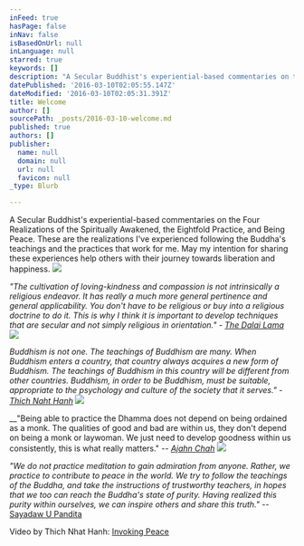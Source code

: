 ```yaml
---
inFeed: true
hasPage: false
inNav: false
isBasedOnUrl: null
inLanguage: null
starred: true
keywords: []
description: "A Secular Buddhist's experiential-based commentaries on the Four Realizations of the Spiritually Awakened, the Eightfold Practice, and Being Peace. These are the realizations I've experienced following the Buddha's teachings and the practices that work for me. May my intention for sharing these experiences help others with their journey towards liberation and happiness."
datePublished: '2016-03-10T02:05:55.147Z'
dateModified: '2016-03-10T02:05:31.391Z'
title: Welcome
author: []
sourcePath: _posts/2016-03-10-welcome.md
published: true
authors: []
publisher:
  name: null
  domain: null
  url: null
  favicon: null
_type: Blurb

---
```

A Secular Buddhist's experiential-based commentaries on the Four Realizations of the Spiritually Awakened, the Eightfold Practice, and Being Peace. These are the realizations I've experienced following the Buddha's teachings and the practices that work for me. May my intention for sharing these experiences help others with their journey towards liberation and happiness.
![](https://the-grid-user-content.s3-us-west-2.amazonaws.com/06be0891-d526-4e2b-9e49-6fa87ad4d4c5.jpg)

_"The cultivation of loving-kindness and compassion is not intrinsically a religious endeavor. It has really a much more general pertinence and general applicability. You don't have to be religious or buy into a religious doctrine to do it. This is why I think it is important to develop techniques that are secular and not simply religious in orientation." - [The Dalai Lama][0]_
![](https://the-grid-user-content.s3-us-west-2.amazonaws.com/6e2ecaf6-d605-4751-b902-b1c2802ff42e.jpg)

_Buddhism is not one. The teachings of Buddhism are many. When Buddhism enters a country, that country always acquires a new form of Buddhism. The teachings of Buddhism in this country will be different from other countries. Buddhism, in order to be Buddhism, must be suitable, appropriate to the psychology and culture of the society that it serves." - [Thich Naht Hanh][1]_
![](https://the-grid-user-content.s3-us-west-2.amazonaws.com/09aa3df4-98c8-48e1-9f1d-34729dca5529.jpg)

__"Being able to practice the Dhamma does not depend on being ordained as a monk. The qualities of good and bad are within us, they don't depend on being a monk or laywoman. We just need to develop goodness within us consistently, this is what really matters." _-- [Ajahn Chah][2]_
![](https://the-grid-user-content.s3-us-west-2.amazonaws.com/3ccbd5ab-4d13-4998-b53a-8bd09ba0e85c.jpg)

_"We do not practice meditation to gain admiration from anyone. Rather, we practice to contribute to peace in the world. We try to follow the teachings of the Buddha, and take the instructions of trustworthy teachers, in hopes that we too can reach the Buddha's state of purity. Having realized this purity within ourselves, we can inspire others and share this truth."_ -- [Sayadaw U Pandita][3]

Video by Thich Nhat Hanh: [Invoking Peace][4]

[0]: http://www.dalailama.com/biography/a-brief-biography
[1]: http://plumvillage.org/about/thich-nhat-hanh/biography/
[2]: http://www.ajahnchah.org/book/About_Ajahn_Chah.php
[3]: http://tathagata.org/node/36
[4]: https://www.youtube.com/watch?v=tCiXdduVHbI